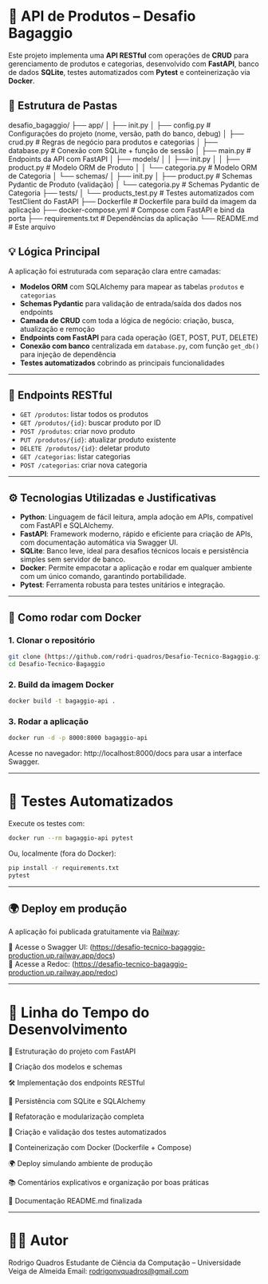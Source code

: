 # 🧰 API de Produtos – Desafio Bagaggio

Este projeto implementa uma **API RESTful** com operações de **CRUD** para gerenciamento de produtos e categorias, desenvolvido com **FastAPI**, banco de dados **SQLite**, testes automatizados com **Pytest** e conteinerização via **Docker**.

## 📁 Estrutura de Pastas
desafio_bagaggio/
├── app/
│ ├── init.py
│ ├── config.py # Configurações do projeto (nome, versão, path do banco, debug)
│ ├── crud.py # Regras de negócio para produtos e categorias
│ ├── database.py # Conexão com SQLite + função de sessão
│ ├── main.py # Endpoints da API com FastAPI
│ ├── models/
│ │ ├── init.py
│ │ ├── product.py # Modelo ORM de Produto
│ │ └── categoria.py # Modelo ORM de Categoria
│ └── schemas/
│ ├── init.py
│ ├── product.py # Schemas Pydantic de Produto (validação)
│ └── categoria.py # Schemas Pydantic de Categoria
├── tests/
│ └── products_test.py # Testes automatizados com TestClient do FastAPI
├── Dockerfile # Dockerfile para build da imagem da aplicação
├── docker-compose.yml # Compose com FastAPI e bind da porta
├── requirements.txt # Dependências da aplicação
└── README.md # Este arquivo

## 💡 Lógica Principal

A aplicação foi estruturada com separação clara entre camadas:

- **Modelos ORM** com SQLAlchemy para mapear as tabelas `produtos` e `categorias`
- **Schemas Pydantic** para validação de entrada/saída dos dados nos endpoints
- **Camada de CRUD** com toda a lógica de negócio: criação, busca, atualização e remoção
- **Endpoints com FastAPI** para cada operação (GET, POST, PUT, DELETE)
- **Conexão com banco** centralizada em `database.py`, com função `get_db()` para injeção de dependência
- **Testes automatizados** cobrindo as principais funcionalidades

---

## 🧪 Endpoints RESTful

- `GET /produtos`: listar todos os produtos
- `GET /produtos/{id}`: buscar produto por ID
- `POST /produtos`: criar novo produto
- `PUT /produtos/{id}`: atualizar produto existente
- `DELETE /produtos/{id}`: deletar produto
- `GET /categorias`: listar categorias
- `POST /categorias`: criar nova categoria

---

## ⚙️ Tecnologias Utilizadas e Justificativas

- **Python**: Linguagem de fácil leitura, ampla adoção em APIs, compatível com FastAPI e SQLAlchemy.
- **FastAPI**: Framework moderno, rápido e eficiente para criação de APIs, com documentação automática via Swagger UI.
- **SQLite**: Banco leve, ideal para desafios técnicos locais e persistência simples sem servidor de banco.
- **Docker**: Permite empacotar a aplicação e rodar em qualquer ambiente com um único comando, garantindo portabilidade.
- **Pytest**: Ferramenta robusta para testes unitários e integração.

---

## 🐳 Como rodar com Docker

### 1. Clonar o repositório
```bash
git clone (https://github.com/rodri-quadros/Desafio-Tecnico-Bagaggio.git)
cd Desafio-Tecnico-Bagaggio
```
### 2. Build da imagem Docker
```bash
docker build -t bagaggio-api .
```
### 3. Rodar a aplicação
```bash
docker run -d -p 8000:8000 bagaggio-api
```
Acesse no navegador: http://localhost:8000/docs para usar a interface Swagger.

---

# 🧪 Testes Automatizados
Execute os testes com:
```bash
docker run --rm bagaggio-api pytest
```
Ou, localmente (fora do Docker):
```bash
pip install -r requirements.txt
pytest
```

---

## 🌍 Deploy em produção

A aplicação foi publicada gratuitamente via [Railway](https://railway.app):

🔗 Acesse o Swagger UI: (https://desafio-tecnico-bagaggio-production.up.railway.app/docs)  
🔗 Acesse a Redoc: (https://desafio-tecnico-bagaggio-production.up.railway.app/redoc)

---

# 📅 Linha do Tempo do Desenvolvimento

  📁 Estruturação do projeto com FastAPI 
  
  🧱 Criação dos modelos e schemas 
  
  🛠️ Implementação dos endpoints RESTful 
  
  💾 Persistência com SQLite e SQLAlchemy 
  
  🔁 Refatoração e modularização completa 
  
  🧪 Criação e validação dos testes automatizados
  
  🐳 Conteinerização com Docker (Dockerfile + Compose) 

  🌍 Deploy simulando ambiente de produção
  
  📚 Comentários explicativos e organização por boas práticas 
  
  📄 Documentação README.md finalizada 

---

# 👨‍💻 Autor
Rodrigo Quadros
Estudante de Ciência da Computação – Universidade Veiga de Almeida
Email: rodrigonvquadros@gmail.com

